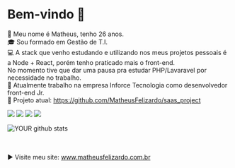 # Bem-vindo 👋

👦 Meu nome é Matheus, tenho 26 anos. </br>
🎓 Sou formado em Gestão de T.I. </br>
💻 A stack que venho estudando e utilizando nos meus projetos pessoais é a Node + React, porém tenho praticado mais o front-end. 
</br>No momento tive que dar uma pausa pra estudar PHP/Lavaravel por necessidade no trabalho. </br>
🏢 Atualmente trabalho na empresa Inforce Tecnologia como desenvolvedor front-end Jr. </br>
💾 Projeto atual: https://github.com/MatheusFelizardo/saas_project </br>

[<img src="https://img.shields.io/badge/linkedin-%230077B5.svg?&style=for-the-badge&logo=linkedin&logoColor=white" />](https://www.linkedin.com/in/matheus-felizardo/)
[<img src = "https://img.shields.io/badge/instagram-%23E4405F.svg?&style=for-the-badge&logo=instagram&logoColor=white">](https://www.instagram.com/matheus.felizardo_/) 
[<img src="https://img.shields.io/badge/twitter-%231DA1F2.svg?&style=for-the-badge&logo=twitter&logoColor=white" />](https://twitter.com/theusfelizardo1)
[<img src = "https://img.shields.io/badge/facebook-%231877F2.svg?&style=for-the-badge&logo=facebook&logoColor=white">](https://www.facebook.com/matheus.felizardo.3)

![YOUR github stats](https://github-readme-stats.vercel.app/api?username=MatheusFelizardo)

</br></br>
▶️ Visite meu site: www.matheusfelizardo.com.br </br>
